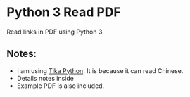 # Python 3 Read PDF
Read links in PDF using Python 3

## Notes:

- I am using [Tika Python](https://github.com/chrismattmann/tika-python).  It is because it can read Chinese.
- Details notes inside
- Example PDF is also included.

